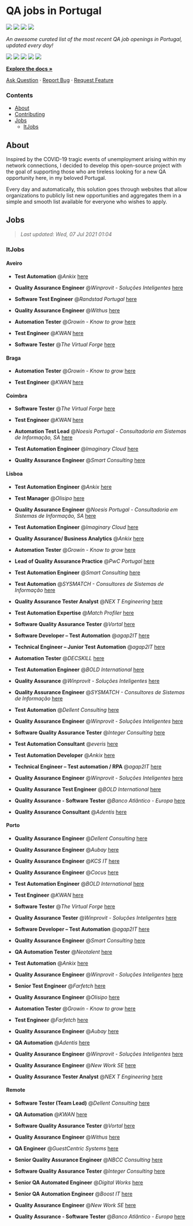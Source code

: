 QA jobs in Portugal
========================

![](https://img.shields.io/static/v1?label=%F0%9F%8C%9F&message=If%20Useful&color=BC4E99)
[![](https://img.shields.io/github/stars/sergiomartins8/qa-jobs-in-portugal)](https://github.com/sergiomartins8/qa-jobs-in-portugal/stargazers)
[![](https://img.shields.io/github/forks/sergiomartins8/qa-jobs-in-portugal)](https://github.com/sergiomartins8/qa-jobs-in-portugal/network/members)
[![](https://img.shields.io/badge/-sergiomartins8-blue?logo=Linkedin&logoColor=white)](https://www.linkedin.com/in/sergiomartins8/)

_An awesome curated list of the most recent QA job openings in Portugal, updated every day!_

[![](https://img.shields.io/github/v/release/sergiomartins8/qa-jobs-in-portugal)](https://github.com/sergiomartins8/qa-jobs-in-portugal/releases)
[![](https://github.com/sergiomartins8/qa-jobs-in-portugal/workflows/release/badge.svg)](https://github.com/sergiomartins8/qa-jobs-in-portugal/actions?query=workflow%3Arelease)
[![](https://img.shields.io/github/issues/sergiomartins8/qa-jobs-in-portugal)](https://github.com/sergiomartins8/qa-jobs-in-portugal/issues)
[![](https://img.shields.io/github/contributors/sergiomartins8/qa-jobs-in-portugal)](https://github.com/sergiomartins8/qa-jobs-in-portugal/graphs/contributors)
[![](https://img.shields.io/github/license/sergiomartins8/qa-jobs-in-portugal)](https://github.com/sergiomartins8/qa-jobs-in-portugal/blob/master/LICENSE)

**[Explore the docs »](https://github.com/sergiomartins8/qa-jobs-in-portugal/blob/master/docs/DOCUMENTATION.md)**

[Ask Question](https://github.com/sergiomartins8/qa-jobs-in-portugal/issues) 
·
[Report Bug](https://github.com/sergiomartins8/qa-jobs-in-portugal/issues)
·
[Request Feature](https://github.com/sergiomartins8/qa-jobs-in-portugal/issues)

### Contents
* [About](#about)
* [Contributing](https://github.com/sergiomartins8/qa-jobs-in-portugal/blob/master/docs/CONTRIBUTING.md)
* [Jobs](#jobs)
  * [ItJobs](#itjobs)

## About
Inspired by the COVID-19 tragic events of unemployment arising within my network connections, I decided to develop this open-source project with the goal of supporting those who are tireless looking for a new QA opportunity here, in my beloved Portugal.

Every day and automatically, this solution goes through websites that allow organizations to publicly list new opportunities and aggregates them in a simple and smooth list available for everyone who wishes to apply.

Jobs
---------

> _Last updated: Wed, 07 Jul 2021 01:04_

### ItJobs

#### Aveiro

- **Test Automation** @_Ankix_ [here](https://www.itjobs.pt/oferta/386039/test-automation)


- **Quality Assurance Engineer** @_Winprovit - Soluções Inteligentes_ [here](https://www.itjobs.pt/oferta/390372/quality-assurance-engineer)


- **Software Test Engineer** @_Randstad Portugal_ [here](https://www.itjobs.pt/oferta/391378/software-test-engineer)


- **Quality Assurance Engineer** @_Withus_ [here](https://www.itjobs.pt/oferta/391754/quality-assurance-engineer)


- **Automation Tester** @_Growin - Know to grow_ [here](https://www.itjobs.pt/oferta/393453/automation-tester)


- **Test Engineer** @_KWAN_ [here](https://www.itjobs.pt/oferta/393628/test-engineer)


- **Software Tester** @_The Virtual Forge_ [here](https://www.itjobs.pt/oferta/390721/software-tester)

#### Braga

- **Automation Tester** @_Growin - Know to grow_ [here](https://www.itjobs.pt/oferta/393453/automation-tester)


- **Test Engineer** @_KWAN_ [here](https://www.itjobs.pt/oferta/393628/test-engineer)

#### Coimbra

- **Software Tester** @_The Virtual Forge_ [here](https://www.itjobs.pt/oferta/390721/software-tester)


- **Test Engineer** @_KWAN_ [here](https://www.itjobs.pt/oferta/393628/test-engineer)


- **Automation Test Lead** @_Noesis Portugal - Consultadoria em Sistemas de Informação, SA_ [here](https://www.itjobs.pt/oferta/392620/automation-test-lead)


- **Test Automation Engineer** @_Imaginary Cloud_ [here](https://www.itjobs.pt/oferta/392530/test-automation-engineer)


- **Quality Assurance Engineer** @_Smart Consulting_ [here](https://www.itjobs.pt/oferta/390999/quality-assurance-automation-engineer)

#### Lisboa

- **Test Automation Engineer** @_Ankix_ [here](https://www.itjobs.pt/oferta/384864/test-automation-engineer)


- **Test Manager** @_Olisipo_ [here](https://www.itjobs.pt/oferta/393725/test-manager)


- **Quality Assurance Engineer** @_Noesis Portugal - Consultadoria em Sistemas de Informação, SA_ [here](https://www.itjobs.pt/oferta/387625/quality-assurance-engineer)


- **Test Automation Engineer** @_Imaginary Cloud_ [here](https://www.itjobs.pt/oferta/392530/test-automation-engineer)


- **Quality Assurance/ Business Analytics** @_Ankix_ [here](https://www.itjobs.pt/oferta/390367/quality-assurance-business-analytics)


- **Automation Tester** @_Growin - Know to grow_ [here](https://www.itjobs.pt/oferta/393453/automation-tester)


- **Lead of Quality Assurance Practice** @_PwC Portugal_ [here](https://www.itjobs.pt/oferta/390943/lead-of-quality-assurance-practice)


- **Test Automation Engineer** @_Smart Consulting_ [here](https://www.itjobs.pt/oferta/391446/test-automation-engineer)


- **Test Automation** @_SYSMATCH - Consultores de Sistemas de Informação_ [here](https://www.itjobs.pt/oferta/382478/test-automation)


- **Quality Assurance Tester Analyst** @_NEX T Engineering_ [here](https://www.itjobs.pt/oferta/393759/quality-assurance-tester-analyst)


- **Test Automation Expertise** @_Match Profiler_ [here](https://www.itjobs.pt/oferta/383151/test-automation-expertise)


- **Software Quality Assurance Tester** @_Vortal_ [here](https://www.itjobs.pt/oferta/389249/software-quality-assurance-tester)


- **Software Developer – Test Automation** @_agap2IT_ [here](https://www.itjobs.pt/oferta/388690/software-developer-test-automation-portugal)


- **Technical Engineer – Junior Test Automation** @_agap2IT_ [here](https://www.itjobs.pt/oferta/388550/technical-engineer-junior-test-automation-portugal)


- **Automation Tester** @_DECSKILL_ [here](https://www.itjobs.pt/oferta/393289/automation-tester)


- **Test Automation Engineer** @_BOLD International_ [here](https://www.itjobs.pt/oferta/387450/test-automation-engineer)


- **Quality Assurance** @_Winprovit - Soluções Inteligentes_ [here](https://www.itjobs.pt/oferta/391193/quality-assurance)


- **Quality Assurance Engineer** @_SYSMATCH - Consultores de Sistemas de Informação_ [here](https://www.itjobs.pt/oferta/387628/quality-assurance-engineer)


- **Test Automation** @_Dellent Consulting_ [here](https://www.itjobs.pt/oferta/392120/test-automation)


- **Quality Assurance Engineer** @_Winprovit - Soluções Inteligentes_ [here](https://www.itjobs.pt/oferta/390372/quality-assurance-engineer)


- **Software Quality Assurance Tester** @_Integer Consulting_ [here](https://www.itjobs.pt/oferta/388332/software-quality-assurance-tester)


- **Test Automation Consultant** @_everis_ [here](https://www.itjobs.pt/oferta/390022/test-automation-consultant)


- **Test Automation Developer** @_Ankix_ [here](https://www.itjobs.pt/oferta/383844/test-automation-developer)


- **Technical Engineer – Test automation / RPA** @_agap2IT_ [here](https://www.itjobs.pt/oferta/392483/technical-engineer-test-automation-rpa-portugal)


- **Quality Assurance Engineer** @_Winprovit - Soluções Inteligentes_ [here](https://www.itjobs.pt/oferta/391144/quality-assurance-engineer)


- **Quality Assurance Test Engineer** @_BOLD International_ [here](https://www.itjobs.pt/oferta/391100/quality-assurance-test-engineer)


- **Quality Assurance - Software Tester** @_Banco Atlântico - Europa_ [here](https://www.itjobs.pt/oferta/391657/quality-assurance-software-tester)


- **Quality Assurance Consultant** @_Adentis_ [here](https://www.itjobs.pt/oferta/388324/quality-assurance-consultant)

#### Porto

- **Quality Assurance Engineer** @_Dellent Consulting_ [here](https://www.itjobs.pt/oferta/391056/quality-assurance-engineer)


- **Quality Assurance Engineer** @_Aubay_ [here](https://www.itjobs.pt/oferta/391124/quality-assurance-engineer)


- **Quality Assurance Engineer** @_KCS IT_ [here](https://www.itjobs.pt/oferta/393097/quality-assurance-engineer)


- **Quality Assurance Engineer** @_Cocus_ [here](https://www.itjobs.pt/oferta/389255/quality-assurance-engineer)


- **Test Automation Engineer** @_BOLD International_ [here](https://www.itjobs.pt/oferta/387450/test-automation-engineer)


- **Test Engineer** @_KWAN_ [here](https://www.itjobs.pt/oferta/393628/test-engineer)


- **Software Tester** @_The Virtual Forge_ [here](https://www.itjobs.pt/oferta/390721/software-tester)


- **Quality Assurance Tester** @_Winprovit - Soluções Inteligentes_ [here](https://www.itjobs.pt/oferta/389928/quality-assurance-tester)


- **Software Developer – Test Automation** @_agap2IT_ [here](https://www.itjobs.pt/oferta/390537/software-developer-test-automation)


- **Quality Assurance Engineer** @_Smart Consulting_ [here](https://www.itjobs.pt/oferta/390999/quality-assurance-automation-engineer)


- **QA Automation Tester** @_Neotalent_ [here](https://www.itjobs.pt/oferta/390947/qa-automation-tester)


- **Test Automation** @_Ankix_ [here](https://www.itjobs.pt/oferta/386039/test-automation)


- **Quality Assurance Engineer** @_Winprovit - Soluções Inteligentes_ [here](https://www.itjobs.pt/oferta/390372/quality-assurance-engineer)


- **Senior Test Engineer** @_Farfetch_ [here](https://www.itjobs.pt/oferta/388392/senior-test-engineer)


- **Quality Assurance Engineer** @_Olisipo_ [here](https://www.itjobs.pt/oferta/392566/quality-assurance-engineer)


- **Automation Tester** @_Growin - Know to grow_ [here](https://www.itjobs.pt/oferta/393453/automation-tester)


- **Test Engineer** @_Farfetch_ [here](https://www.itjobs.pt/oferta/390530/test-engineer)


- **Quality Assurance Engineer** @_Aubay_ [here](https://www.itjobs.pt/oferta/391118/quality-assurance-engineer)


- **QA Automation** @_Adentis_ [here](https://www.itjobs.pt/oferta/393677/qa-automation)


- **Quality Assurance Engineer** @_Winprovit - Soluções Inteligentes_ [here](https://www.itjobs.pt/oferta/391144/quality-assurance-engineer)


- **Quality Assurance Engineer** @_New Work SE_ [here](https://www.itjobs.pt/oferta/389119/senior-quality-assurance-engineer)


- **Quality Assurance Tester Analyst** @_NEX T Engineering_ [here](https://www.itjobs.pt/oferta/393759/quality-assurance-tester-analyst)

#### Remote

- **Software Tester (Team Lead)** @_Dellent Consulting_ [here](https://www.itjobs.pt/oferta/388099/software-tester-team-lead)


- **QA Automation** @_KWAN_ [here](https://www.itjobs.pt/oferta/391649/qa-automation)


- **Software Quality Assurance Tester** @_Vortal_ [here](https://www.itjobs.pt/oferta/389249/software-quality-assurance-tester)


- **Quality Assurance Engineer** @_Withus_ [here](https://www.itjobs.pt/oferta/391754/quality-assurance-engineer)


- **QA Engineer** @_GuestCentric Systems_ [here](https://www.itjobs.pt/oferta/393124/qa-engineer)


- **Senior Quality Assurance Engineer** @_NBCC Consulting_ [here](https://www.itjobs.pt/oferta/390272/senior-quality-assurance-engineer)


- **Software Quality Assurance Tester** @_Integer Consulting_ [here](https://www.itjobs.pt/oferta/388456/software-quality-assurance-tester)


- **Senior QA Automated Engineer** @_Digital Works_ [here](https://www.itjobs.pt/oferta/393857/senior-qa-automated-engineer)


- **Senior QA Automation Engineer** @_Boost IT_ [here](https://www.itjobs.pt/oferta/393157/senior-qa-automation-engineer)


- **Quality Assurance Engineer** @_New Work SE_ [here](https://www.itjobs.pt/oferta/389119/senior-quality-assurance-engineer)


- **Quality Assurance - Software Tester** @_Banco Atlântico - Europa_ [here](https://www.itjobs.pt/oferta/391657/quality-assurance-software-tester)


